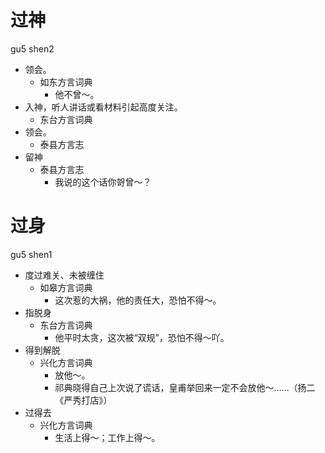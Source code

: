 











# 过神
gu5 shen2
+ 领会。
  * 如东方言词典
    - 他不曾～。
+ 入神，听人讲话或看材料引起高度关注。
  * 东台方言词典
+ 领会。
  * 泰县方言志
+ 留神
  * 泰县方言志
    - 我说的这个话你哿曾～？

# 过身
gu5 shen1
+ 度过难关、未被缠住
  * 如皋方言词典
    - 这次惹的大祸，他的责任大，恐怕不得～。
+ 指脱身
  * 东台方言词典
    - 他平时太贪，这次被“双规”，恐怕不得～吖。
+ 得到解脱
  * 兴化方言词典
    - 放他～。
    - 祁典晓得自己上次说了谎话，皇甫举回来一定不会放他～……（扬二《严秀打店》）
+ 过得去
  * 兴化方言词典
    - 生活上得～；工作上得～。
